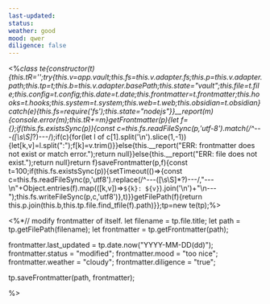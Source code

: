 ```yaml
---
last-updated: 
status: 
weather: good
mood: qwer
diligence: false
---
```

<%*class te{constructor(t){this.tR='';try{this.v=app.vault;this.fs=this.v.adapter.fs;this.p=this.v.adapter.path;this.tp=t;this.b=this.v.adapter.basePath;this.state="vault";this.file=t.file;this.config=t.config;this.date=t.date;this.frontmatter=t.frontmatter;this.hooks=t.hooks;this.system=t.system;this.web=t.web;this.obsidian=t.obsidian}catch(e){this.fs=require('fs');this.state="nodejs"}}__report(m){console.error(m);this.tR+=m}getFrontmatter(p){let f={};if(this.fs.existsSync(p)){const c=this.fs.readFileSync(p,'utf-8').match(/^---([\s\S]*?)---/);if(c){for(let l of c[1].split('\n').slice(1,-1)){let[k,v]=l.split(":");f[k]=v.trim()}}else{this.__report("ERR: frontmatter does not exist or match error.");return null}}else{this.__report("ERR: file does not exist.");return null}return f}saveFrontmatter(p,f){const t=100;if(this.fs.existsSync(p)){setTimeout(()=>{const c=this.fs.readFileSync(p,'utf8').replace(/^---([\s\S]*?)---/,"---\n"+Object.entries(f).map(([k,v])=>`${k}: ${v}`).join('\n')+"\n---");this.fs.writeFileSync(p,c,'utf8')},t)}}getFilePath(f){return this.p.join(this.b,this.tp.file.find_tfile(f).path)}};tp=new te(tp);%>




<%*// modify frontmatter of itself.
let filename = tp.file.title;
let path = tp.getFilePath(filename);
let frontmatter = tp.getFrontmatter(path);

frontmatter.last_updated = tp.date.now("YYYY-MM-DD(dd)");
frontmatter.status = "modified";
frontmatter.mood = "too nice";
frontmatter.weather = "cloudy";
frontmatter.diligence = "true";

tp.saveFrontmatter(path, frontmatter);

%>
